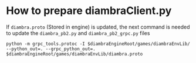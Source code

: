 # How to prepare diambraClient.py

If `diambra.proto` (Stored in engine) is updated, the next command is needed to update the `diambra_pb2.py` and `diambra_pb2_grpc.py` files

```
python -m grpc_tools.protoc -I $diambraEngineRoot/games/diambraEnvLib/  --python_out=. --grpc_python_out=. $diambraEngineRoot/games/diambraEnvLib/diambra.proto

```
